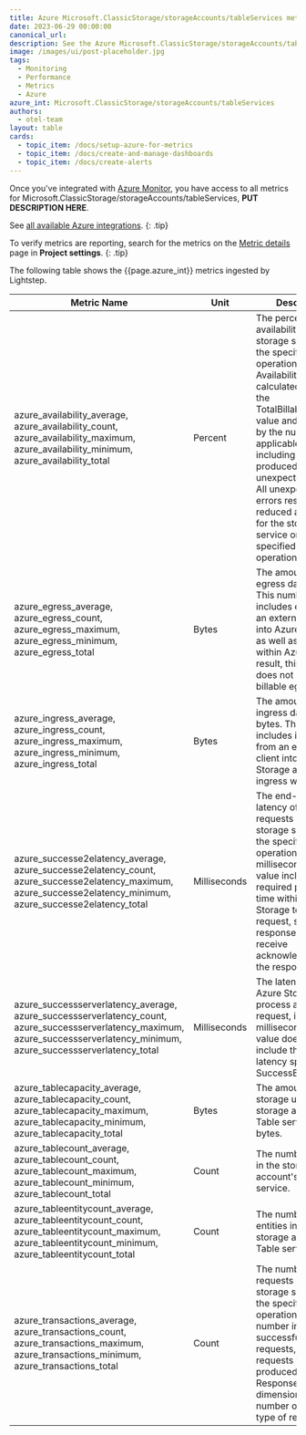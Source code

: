 ```yaml
---
title: Azure Microsoft.ClassicStorage/storageAccounts/tableServices metrics
date: 2023-06-29 00:00:00
canonical_url:
description: See the Azure Microsoft.ClassicStorage/storageAccounts/tableServices metrics ingested by Lightstep Observability
image: /images/ui/post-placeholder.jpg
tags:
  - Monitoring
  - Performance
  - Metrics
  - Azure
azure_int: Microsoft.ClassicStorage/storageAccounts/tableServices
authors:
  - otel-team
layout: table
cards:
  - topic_item: /docs/setup-azure-for-metrics
  - topic_item: /docs/create-and-manage-dashboards
  - topic_item: /docs/create-alerts
---
```

Once you've integrated with [Azure Monitor](/docs/setup-azure-for-metrics), you have access to all metrics for Microsoft.ClassicStorage/storageAccounts/tableServices, **PUT DESCRIPTION HERE**. 

See [all available Azure integrations](/docs/azure-metrics).
{: .tip}

To verify metrics are reporting, search for the metrics on the [Metric details](/docs/manage-metric-details) page in **Project settings**.
{: .tip}

The following table shows the {{page.azure_int}} metrics ingested by Lightstep.
<table class="table-aws">
<colgroup><col span="1" style="width: 35%;" /><col span="1" style="width: 15%;" /><col span="1" style="width: 35%;" /></colgroup>
  <thead>
    <th>Metric Name</th>
    <th>Unit</th>
    <th>Description</th>
  </thead>
  <tr>
    <td>azure_availability_average, azure_availability_count, azure_availability_maximum, azure_availability_minimum, azure_availability_total</td>
    <td>Percent</td>
    <td>The percentage of availability for the storage service or the specified API operation. Availability is calculated by taking the TotalBillableRequests value and dividing it by the number of applicable requests, including those that produced unexpected errors. All unexpected errors result in reduced availability for the storage service or the specified API operation.</td>
  </tr>
  <tr>
    <td>azure_egress_average, azure_egress_count, azure_egress_maximum, azure_egress_minimum, azure_egress_total</td>
    <td>Bytes</td>
    <td>The amount of egress data, in bytes. This number includes egress from an external client into Azure Storage as well as egress within Azure. As a result, this number does not reflect billable egress.</td>
  </tr>
  <tr>
    <td>azure_ingress_average, azure_ingress_count, azure_ingress_maximum, azure_ingress_minimum, azure_ingress_total</td>
    <td>Bytes</td>
    <td>The amount of ingress data, in bytes. This number includes ingress from an external client into Azure Storage as well as ingress within Azure.</td>
  </tr>
  <tr>
    <td>azure_successe2elatency_average, azure_successe2elatency_count, azure_successe2elatency_maximum, azure_successe2elatency_minimum, azure_successe2elatency_total</td>
    <td>Milliseconds</td>
    <td>The end-to-end latency of successful requests made to a storage service or the specified API operation, in milliseconds. This value includes the required processing time within Azure Storage to read the request, send the response, and receive acknowledgment of the response.</td>
  </tr>
  <tr>
    <td>azure_successserverlatency_average, azure_successserverlatency_count, azure_successserverlatency_maximum, azure_successserverlatency_minimum, azure_successserverlatency_total</td>
    <td>Milliseconds</td>
    <td>The latency used by Azure Storage to process a successful request, in milliseconds. This value does not include the network latency specified in SuccessE2ELatency.</td>
  </tr>
  <tr>
    <td>azure_tablecapacity_average, azure_tablecapacity_count, azure_tablecapacity_maximum, azure_tablecapacity_minimum, azure_tablecapacity_total</td>
    <td>Bytes</td>
    <td>The amount of storage used by the storage account's Table service in bytes.</td>
  </tr>
  <tr>
    <td>azure_tablecount_average, azure_tablecount_count, azure_tablecount_maximum, azure_tablecount_minimum, azure_tablecount_total</td>
    <td>Count</td>
    <td>The number of table in the storage account's Table service.</td>
  </tr>
  <tr>
    <td>azure_tableentitycount_average, azure_tableentitycount_count, azure_tableentitycount_maximum, azure_tableentitycount_minimum, azure_tableentitycount_total</td>
    <td>Count</td>
    <td>The number of table entities in the storage account's Table service.</td>
  </tr>
  <tr>
    <td>azure_transactions_average, azure_transactions_count, azure_transactions_maximum, azure_transactions_minimum, azure_transactions_total</td>
    <td>Count</td>
    <td>The number of requests made to a storage service or the specified API operation. This number includes successful and failed requests, as well as requests which produced errors. Use ResponseType dimension for the number of different type of response.</td>
  </tr>
</table>
